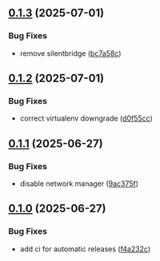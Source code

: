 ## [0.1.3](https://github.com/l4rm4nd/NAC-RPi4/compare/v0.1.2...v0.1.3) (2025-07-01)


### Bug Fixes

* remove silentbridge ([bc7a58c](https://github.com/l4rm4nd/NAC-RPi4/commit/bc7a58c1c09d6155d01c34e0b9f38f91560ac28a))

## [0.1.2](https://github.com/l4rm4nd/NAC-RPi4/compare/v0.1.1...v0.1.2) (2025-07-01)


### Bug Fixes

* correct virtualenv downgrade ([d0f55cc](https://github.com/l4rm4nd/NAC-RPi4/commit/d0f55cc7be0ba00cf7e34d639be556e9dbb0752f))

## [0.1.1](https://github.com/l4rm4nd/NAC-RPi4/compare/v0.1.0...v0.1.1) (2025-06-27)


### Bug Fixes

* disable network manager ([9ac375f](https://github.com/l4rm4nd/NAC-RPi4/commit/9ac375f92b2e29e137518b8c365d09349649c1ea))

## [0.1.0](https://github.com/l4rm4nd/NAC-RPi4/compare/f4a232c674a44c583a3571ff3b0cb982dad10369...v0.1.0) (2025-06-27)


### Bug Fixes

* add ci for automatic releases ([f4a232c](https://github.com/l4rm4nd/NAC-RPi4/commit/f4a232c674a44c583a3571ff3b0cb982dad10369))

